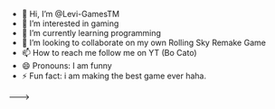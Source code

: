 - 👋 Hi, I’m @Levi-GamesTM
- 👀 I’m interested in gaming 
- 🌱 I’m currently learning programming 
- 💞️ I’m looking to collaborate on my own Rolling Sky Remake Game
- 📫 How to reach me follow me on YT (Bo Cato)
- 😄 Pronouns: I am funny 
- ⚡ Fun fact: i am making the best game ever haha.


--->
